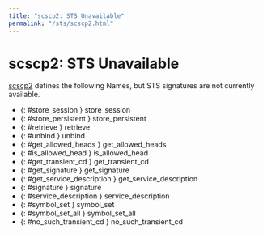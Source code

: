 ```yaml
---
title: "scscp2: STS Unavailable"
permalink: "/sts/scscp2.html"
---
```


# scscp2: STS Unavailable


[scscp2](/cd/scscp2)
defines the following Names, but STS signatures are not currently available.


 *  {: #store_session } store_session
 *  {: #store_persistent } store_persistent
 *  {: #retrieve } retrieve
 *  {: #unbind } unbind
 *  {: #get_allowed_heads } get_allowed_heads
 *  {: #is_allowed_head } is_allowed_head
 *  {: #get_transient_cd } get_transient_cd
 *  {: #get_signature } get_signature
 *  {: #get_service_description } get_service_description
 *  {: #signature } signature
 *  {: #service_description } service_description
 *  {: #symbol_set } symbol_set
 *  {: #symbol_set_all } symbol_set_all
 *  {: #no_such_transient_cd } no_such_transient_cd